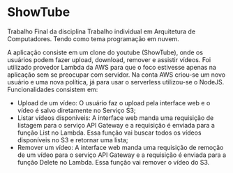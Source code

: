 # ShowTube
Trabalho Final da disciplina Trabalho individual em Arquitetura de Computadores. Tendo como tema programação em nuvem.

A aplicação consiste em um clone do youtube (ShowTube), onde os usuários podem fazer upload, download, remover e assistir vídeos. Foi utilizado provedor Lambda da AWS para que o foco estivesse apenas na aplicação sem se preocupar com servidor. Na conta AWS criou-se um novo usuário e uma nova política, já para usar o serverless utilizou-se o NodeJS. Funcionalidades consistem em:

- Upload de um vídeo: O usuário faz o upload pela interface web e o vídeo é salvo diretamente no Serviço S3;
- Listar vídeos disponíveis: A interface web manda uma requisição de listagem para o serviço API Gateway e a requisição é enviada para a função List no Lambda. Essa função vai buscar todos os vídeos disponíveis no S3 e retornar uma lista;
- Remover um vídeo: A interface web manda uma requisição de remoção de um vídeo para o serviço API Gateway e a requisição é enviada para a função Delete no Lambda. Essa função vai remover o vídeo do S3.

